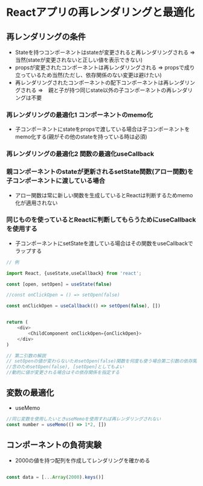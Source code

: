 # Reactアプリの再レンダリングと最適化

## 再レンダリングの条件

- Stateを持つコンポーネントはstateが変更されると再レンダリングされる => 当然(stateが変更されないと正しい値を表示できない)
- propsが変更されたコンポーネントは再レンダリングされる => propsで成り立っているため当然(ただし、依存関係のない変更は避けたい)
- 再レンダリングされたコンポーネントの配下コンポーネントは再レンダリングされる =>　親と子が持つ同じstate以外の子コンポーネントの再レンダリングは不要

### 再レンダリングの最適化1 コンポーネントのmemo化

- 子コンポーネントにstateをpropsで渡している場合は子コンポーネントをmemo化する(親がその他のstateを持っている時は必須)

### 再レンダリングの最適化2 関数の最適化useCallback

### 親コンポーネントのstateが更新されるsetState関数(アロー関数)を子コンポーネントに渡している場合

- アロー関数は常に新しい関数を生成しているとReactは判断するためmemo化が適用されない

### 同じものを使っているとReactに判断してもらうためにuseCallbackを使用する

- 子コンポーネントにsetStateを渡している場合はその関数をuseCallbackでラップする

```js
// 例

import React, {useState,useCallback} from 'react';

const [open, setOpen] = useState(false)

//const onClickOpen = () => setOpen(false)

const onClickOpen = useCallback(() => setOpen(false), [])


return (
    <div>
        <ChildComponent onClickOpen={onClickOpen}>
    </div>
)

// 第二引数の解説
// setOpenの値が変わらないためsetOpen(false)関数を何度も使う場合第二引数の依存関係は[]で良い。
//念のためsetOpen(false), [setOpen]としてもよい
//動的に値が変更される場合はその依存関係を指定する

```

## 変数の最適化

- useMemo

```js
//同じ変数を使用したいときuseMemoを使用すれば再レンダリングされない
const number = useMemo(() => 1*2, [])

```

## コンポーネントの負荷実験

- 2000の値を持つ配列を作成してレンダリングを確かめる

```js

const data = [...Array(2000).keys()]

```
